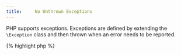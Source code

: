 ```yaml
---
title:     No Unthrown Exceptions
---
```


PHP supports exceptions. Exceptions are defined by extending the `\Exception` class and then thrown when an error needs to be reported. 

{% highlight php %}
<?php
class unusedException extends \Exception {}

class divisionByZero extends \Exception {}

$a = 1;
$b = 0;

if ($b === 0) {
	throw new divisionByZero();
}

print $a / $b."\n";

{% endhighlight %}

It is recommended to remove any exception that is not thrown at least once in the rest of the application.


### Further Reading


#### Related rules

* [No Dead Code]


[No Dead Code]: {{ "/good-practices/no-dead-code/" | prepend: site.clearphp.url }}